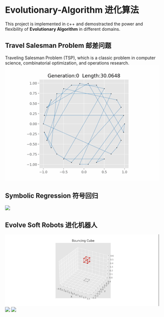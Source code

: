 # Evolutionary-Algorithm 进化算法
This project is implemented in c++ and demostracted the power and flexibility of **Evolutionary Algorithm** in different domains.

## Travel Salesman Problem 邮差问题
Traveling Salesman Problem (TSP), which is a classic problem in computer science, combinatorial optimization, and operations research.
![](https://github.com/guozh52/Evolutionary-Algorithm/blob/main/TSP_circle.gif)

## Symbolic Regression 符号回归
![](https://github.com/guozh52/Evolutionary-Algorithm/blob/main/Symbolic%20Regression.gif)

## Evolve Soft Robots 进化机器人
![](https://github.com/guozh52/Evolutionary-Algorithm/blob/main/Bouncing%20cube.gif)
![](https://github.com/guozh52/Evolutionary-Algorithm/blob/main/Robot%20family.gif)
![](Robots-final.gif)

